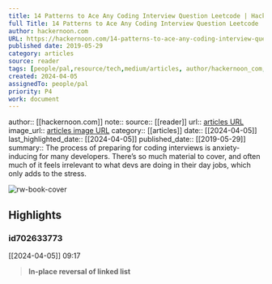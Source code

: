 ```yaml
---
title: 14 Patterns to Ace Any Coding Interview Question Leetcode | Hacker Noon |A|0
full Title: 14 Patterns to Ace Any Coding Interview Question Leetcode | Hacker Noon |A|0
author: hackernoon.com
URL: https://hackernoon.com/14-patterns-to-ace-any-coding-interview-question-c5bb3357f6ed
published date: 2019-05-29
category: articles
source: reader
tags: [people/pal,resource/tech,medium/articles, author/hackernoon_com, reader/reader, date/2024-04-05, area/reader]
created: 2024-04-05
assignedTo: people/pal
priority: P4
work: document
---
```

author:: [[hackernoon.com]]
note:: 
source:: [[reader]]
url:: [articles URL](https://hackernoon.com/14-patterns-to-ace-any-coding-interview-question-c5bb3357f6ed)
image_url:: [articles image URL](https://cdn.hackernoon.com/images/ov42i3wbf.jpg)
category:: [[articles]]
date:: [[2024-04-05]]
last_highlighted_date:: [[2024-04-05]]
published_date:: [[2019-05-29]]
summary:: The process of preparing for coding interviews is anxiety-inducing for many developers. There’s so much material to cover, and often much of it feels irrelevant to what devs are doing in their day jobs, which only adds to the stress.


![rw-book-cover](https://cdn.hackernoon.com/images/ov42i3wbf.jpg)

## Highlights
### id702633773
[[2024-04-05]] 09:17
> **In-place reversal of linked list**


